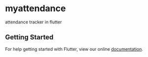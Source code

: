 # myattendance

attendance tracker in flutter

## Getting Started

For help getting started with Flutter, view our online
[documentation](http://flutter.io/).
